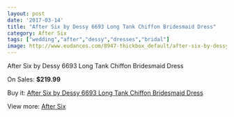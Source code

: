 ```yaml
---
layout: post
date: '2017-03-14'
title: "After Six by Dessy 6693 Long Tank Chiffon Bridesmaid Dress"
category: After Six
tags: ["wedding","after","dessy","dresses","bridal"]
image: http://www.eudances.com/8947-thickbox_default/after-six-by-dessy-6693-long-tank-chiffon-bridesmaid-dress.jpg
---
```

After Six by Dessy 6693 Long Tank Chiffon Bridesmaid Dress

On Sales: **$219.99**
<a href="https://www.eudances.com/en/after-six/3007-after-six-by-dessy-6693-long-tank-chiffon-bridesmaid-dress.html"><amp-img layout="responsive" width="600" height="600" src="//www.eudances.com/8947-thickbox_default/after-six-by-dessy-6693-long-tank-chiffon-bridesmaid-dress.jpg" alt="After Six by Dessy 6693 Long Tank Chiffon Bridesmaid Dress 0" /></a>
<a href="https://www.eudances.com/en/after-six/3007-after-six-by-dessy-6693-long-tank-chiffon-bridesmaid-dress.html"><amp-img layout="responsive" width="600" height="600" src="//www.eudances.com/8950-thickbox_default/after-six-by-dessy-6693-long-tank-chiffon-bridesmaid-dress.jpg" alt="After Six by Dessy 6693 Long Tank Chiffon Bridesmaid Dress 1" /></a>
<a href="https://www.eudances.com/en/after-six/3007-after-six-by-dessy-6693-long-tank-chiffon-bridesmaid-dress.html"><amp-img layout="responsive" width="600" height="600" src="//www.eudances.com/8949-thickbox_default/after-six-by-dessy-6693-long-tank-chiffon-bridesmaid-dress.jpg" alt="After Six by Dessy 6693 Long Tank Chiffon Bridesmaid Dress 2" /></a>
<a href="https://www.eudances.com/en/after-six/3007-after-six-by-dessy-6693-long-tank-chiffon-bridesmaid-dress.html"><amp-img layout="responsive" width="600" height="600" src="//www.eudances.com/8948-thickbox_default/after-six-by-dessy-6693-long-tank-chiffon-bridesmaid-dress.jpg" alt="After Six by Dessy 6693 Long Tank Chiffon Bridesmaid Dress 3" /></a>

Buy it: [After Six by Dessy 6693 Long Tank Chiffon Bridesmaid Dress](https://www.eudances.com/en/after-six/3007-after-six-by-dessy-6693-long-tank-chiffon-bridesmaid-dress.html "After Six by Dessy 6693 Long Tank Chiffon Bridesmaid Dress")

View more: [After Six](https://www.eudances.com/en/50-after-six "After Six")